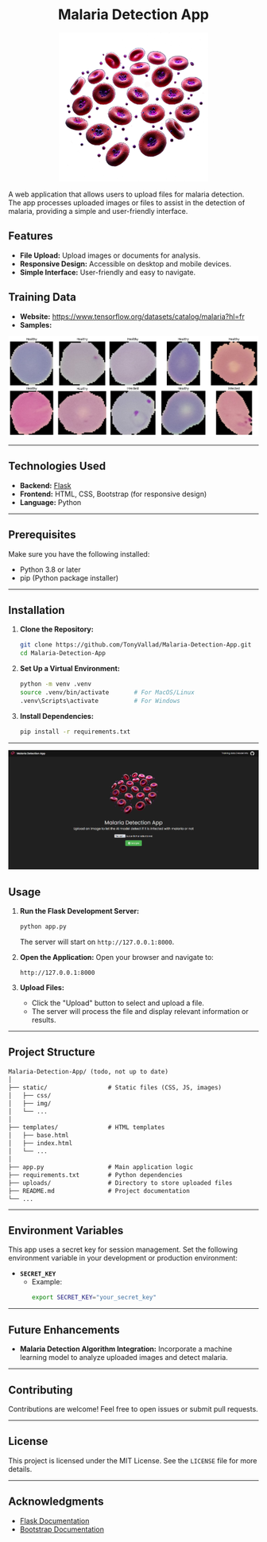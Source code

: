 **<h1 align="center">Malaria Detection App</h1>**

<p align="center">
  <!-- <img src="src/static/img/logo.png" alt="Nutri-Score Logo"> -->
  <img src="src/static/img/cells.webp" alt="Nutri-Score Logo" width="300">
</p>

A web application that allows users to upload files for malaria detection. The app processes uploaded images or files to assist in the detection of malaria, providing a simple and user-friendly interface.

## Features
- **File Upload:** Upload images or documents for analysis.
- **Responsive Design:** Accessible on desktop and mobile devices.
- **Simple Interface:** User-friendly and easy to navigate.

## Training Data
- **Website:** https://www.tensorflow.org/datasets/catalog/malaria?hl=fr
- **Samples:**

<p align="center">
  <img src="src/static/img/samples.png" alt="Samples">
</p>

---

## Technologies Used
- **Backend:** [Flask](https://flask.palletsprojects.com/)
- **Frontend:** HTML, CSS, Bootstrap (for responsive design)
- **Language:** Python

---

## Prerequisites
Make sure you have the following installed:
- Python 3.8 or later
- pip (Python package installer)

---

## Installation

1. **Clone the Repository:**
   ```bash
   git clone https://github.com/TonyVallad/Malaria-Detection-App.git
   cd Malaria-Detection-App
   ```

2. **Set Up a Virtual Environment:**
   ```bash
   python -m venv .venv
   source .venv/bin/activate       # For MacOS/Linux
   .venv\Scripts\activate          # For Windows
   ```

3. **Install Dependencies:**
   ```bash
   pip install -r requirements.txt
   ```

---

<p align="center">
  <img src="src/static/img/screenshot.png" alt="Screenshot">
</p>

## Usage

1. **Run the Flask Development Server:**
   ```bash
   python app.py
   ```
   The server will start on `http://127.0.0.1:8000`.

2. **Open the Application:**
   Open your browser and navigate to:
   ```
   http://127.0.0.1:8000
   ```

3. **Upload Files:**
   - Click the "Upload" button to select and upload a file.
   - The server will process the file and display relevant information or results.

---

## Project Structure

```
Malaria-Detection-App/ (todo, not up to date)
│
├── static/                 # Static files (CSS, JS, images)
│   ├── css/
│   ├── img/
│   └── ...
│
├── templates/              # HTML templates
│   ├── base.html
│   ├── index.html
│   └── ...
│
├── app.py                  # Main application logic
├── requirements.txt        # Python dependencies
├── uploads/                # Directory to store uploaded files
├── README.md               # Project documentation
└── ...
```

---

## Environment Variables

This app uses a secret key for session management. Set the following environment variable in your development or production environment:

- **`SECRET_KEY`**
  - Example:
    ```bash
    export SECRET_KEY="your_secret_key"
    ```

---

## Future Enhancements
- **Malaria Detection Algorithm Integration:** Incorporate a machine learning model to analyze uploaded images and detect malaria.

---

## Contributing

Contributions are welcome! Feel free to open issues or submit pull requests.

---

## License

This project is licensed under the MIT License. See the `LICENSE` file for more details.

---

## Acknowledgments

- [Flask Documentation](https://flask.palletsprojects.com/)
- [Bootstrap Documentation](https://getbootstrap.com/)